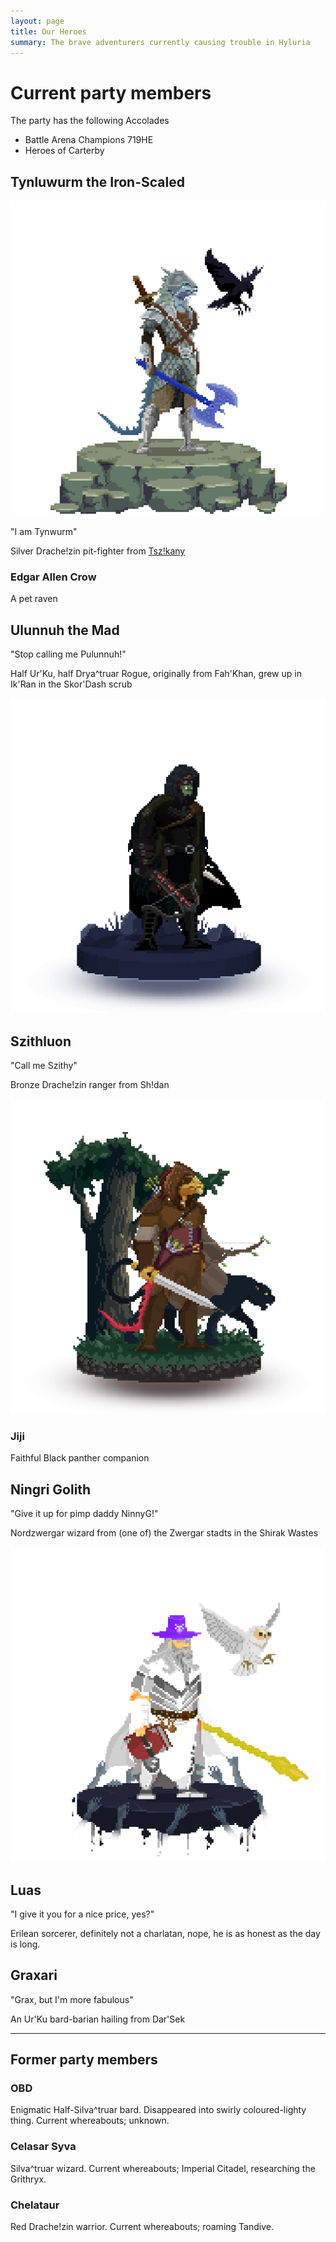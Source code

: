 ```yaml
---
layout: page
title: Our Heroes
summary: The brave adventurers currently causing trouble in Hyluria
---
```


# Current party members

The party has the following Accolades

- Battle Arena Champions 719HE
- Heroes of Carterby

## Tynluwurm the Iron-Scaled

![Tynluwurm](/assets/tynluwurn-the-iron-scaled.png)

"I am Tynwurm"

Silver Drache!zin pit-fighter from [Tsz!kany](/places/tszkany)

### Edgar Allen Crow

A pet raven

## Ulunnuh the Mad

"Stop calling me Pulunnuh!"

Half Ur'Ku, half Drya^truar Rogue, originally from Fah'Khan, grew up in Ik'Ran
in the Skor'Dash scrub

![Ulunnuh](/assets/ulunnuh-the-mad.png)

## Szithluon

"Call me Szithy"

Bronze Drache!zin ranger from Sh!dan

![Szithluon](/assets/szithluon.png)

### Jiji

Faithful Black panther companion

## Ningri Golith

"Give it up for pimp daddy NinnyG!"

Nordzwergar wizard from (one of) the Zwergar stadts in the Shirak Wastes

![Ningri Golith](/assets/ningri-golith.png)

## Luas

"I give it you for a nice price, yes?"

Erilean sorcerer, definitely not a charlatan, nope, he is as honest as the day
is long.

## Graxari

"Grax, but I'm more fabulous"

An Ur'Ku bard-barian hailing from Dar'Sek

---

## Former party members

### OBD

Enigmatic Half-Silva^truar bard. Disappeared into swirly coloured-lighty thing.
Current whereabouts; unknown.

### Celasar Syva

Silva^truar wizard. Current whereabouts; Imperial Citadel, researching the
Grithryx.

### Chelataur

Red Drache!zin warrior. Current whereabouts; roaming Tandive.
